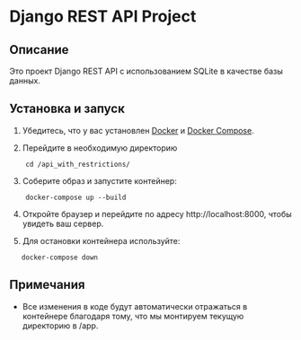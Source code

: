 # Django REST API Project

## Описание

Это проект Django REST API с использованием SQLite в качестве базы данных.

## Установка и запуск

1. Убедитесь, что у вас установлен [Docker](https://www.docker.com/get-started) и [Docker Compose](https://docs.docker.com/compose/install/).

2. Перейдите в необходимую директорию
```
    cd /api_with_restrictions/
```

3. Соберите образ и запустите контейнер:

```
    docker-compose up --build
```
   

4. Откройте браузер и перейдите по адресу http://localhost:8000, чтобы увидеть ваш сервер.

5. Для остановки контейнера используйте:

   
```
   docker-compose down
```
   

## Примечания

- Все изменения в коде будут автоматически отражаться в контейнере благодаря тому, что мы монтируем текущую директорию в /app.